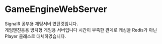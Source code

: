 # GameEngineWebServer
SignalR 공부용 채팅서버 였던것임니다.<br/>
게임엔진응용 방치형 게임용 서버입니다 시간이 부족한 관계로 캐싱을 Redis가 아닌 Player 클래스로 대체하였습니다.